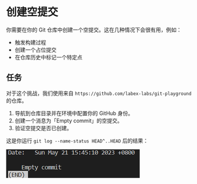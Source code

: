 # 创建空提交

你需要在你的 Git 仓库中创建一个空提交。这在几种情况下会很有用，例如：

- 触发构建过程
- 创建一个占位提交
- 在仓库历史中标记一个特定点

## 任务

对于这个挑战，我们使用来自 `https://github.com/labex-labs/git-playground` 的仓库。

1. 导航到仓库目录并在环境中配置你的 GitHub 身份。
2. 创建一个消息为「Empty commit」的空提交。
3. 验证空提交是否已创建。

这是你运行 `git log --name-status HEAD^..HEAD` 后的结果：

![git log empty commit result](../assets/challenge-create-empty-commit-step1-1.png)
